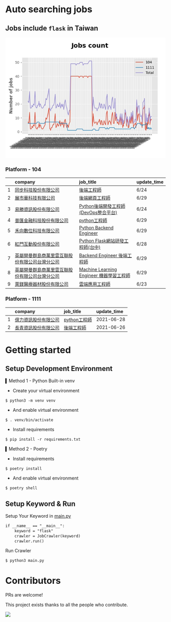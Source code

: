# Auto searching jobs

## Jobs include `flask` in Taiwan 

 ![image](./doc/plot_img.jpg)


### Platform - 104


|    | company                                                                                     | job_title                                                                                     | update_time   |
|---:|:--------------------------------------------------------------------------------------------|:----------------------------------------------------------------------------------------------|:--------------|
|  1 | [同步科技股份有限公司](https://www.104.com.tw/company/1a2x6ble88?jobsource=jolist_c_relevance)        | [後端工程師](https://www.104.com.tw/job/76q8x?jobsource=jolist_c_relevance)                        | 6/24          |
|  2 | [展市華科技有限公司](https://www.104.com.tw/company/1a2x6blbgu?jobsource=2018indexpoc)               | [後端網頁工程師](https://www.104.com.tw/job/71amu?jobsource=2018indexpoc)                            | 6/29          |
|  3 | [易勝資訊股份有限公司](https://www.104.com.tw/company/1a2x6bj8og?jobsource=jolist_c_relevance)        | [Python後端開發工程師(DevOps整合平台)](https://www.104.com.tw/job/7asvo?jobsource=jolist_c_relevance)    | 6/24          |
|  4 | [普匯金融科技股份有限公司](https://www.104.com.tw/company/1a2x6bkhzg?jobsource=2018indexpoc)            | [python工程師](https://www.104.com.tw/job/7ark5?jobsource=2018indexpoc)                          | 6/29          |
|  5 | [禾向數位科技有限公司](https://www.104.com.tw/company/1a2x6bl8h8?jobsource=2018indexpoc)              | [Python Backend Engineer](https://www.104.com.tw/job/71i7c?jobsource=2018indexpoc)            | 6/29          |
|  6 | [紅門互動股份有限公司](https://www.104.com.tw/company/oh4m67k?jobsource=jolist_c_relevance)           | [Python Flask網站研發工程師(台中)](https://www.104.com.tw/job/6kf9h?jobsource=jolist_c_relevance)      | 6/28          |
|  7 | [英屬開曼群島商萬里雲互聯股份有限公司台灣分公司](https://www.104.com.tw/company/1a2x6bk5cu?jobsource=2018indexpoc) | [Backend Engineer 後端工程師](https://www.104.com.tw/job/6xipk?jobsource=2018indexpoc)             | 6/29          |
|  8 | [英屬開曼群島商萬里雲互聯股份有限公司台灣分公司](https://www.104.com.tw/company/1a2x6bk5cu?jobsource=2018indexpoc) | [Machine Learning Engineer 機器學習工程師 ](https://www.104.com.tw/job/6c61u?jobsource=2018indexpoc) | 6/29          |
|  9 | [萊鎂醫療器材股份有限公司](https://www.104.com.tw/company/bkgh1dc?jobsource=jolist_c_relevance)         | [雲端應用工程師](https://www.104.com.tw/job/791cq?jobsource=jolist_c_relevance)                      | 6/23          |

### Platform - 1111


|    | company                                              | job_title                                          | update_time   |
|---:|:-----------------------------------------------------|:---------------------------------------------------|:--------------|
|  1 | [億力資訊股份有限公司](https://www.1111.com.tw/corp/54937860/) | [python工程師](https://www.1111.com.tw/job/97374762/) | 2021-06-28    |
|  2 | [長青資訊股份有限公司](https://www.1111.com.tw/corp/71694811/) | [後端工程師](https://www.1111.com.tw/job/85012186/)     | 2021-06-26    |



# Getting started
## Setup Development Environment
▍Method 1 - Python Built-in venv

- Create your virtual environment
```
$ python3 -m venv venv
```
- And enable virtual environment
```
$ . venv/bin/activate
```
- Install requirements
```
$ pip install -r requirements.txt 
```

▍Method 2 - Poetry
- Install requirements
```
$ poetry install
```
- And enable virtual environment
```
$ poetry shell
```

## Setup Keyword & Run

Setup Your Keyword in [main.py](./main.py#L88)
```
if __name__ == "__main__":
    keyword = "flask"
    crawler = JobCrawler(keyword)
    crawler.run()
```

Run Crawler
```
$ python3 main.py
```

# Contributors
PRs are welcome!

This project exists thanks to all the people who contribute.

<a href="https://github.com/hsuanchi/auto-search-flask-job/graphs/contributors">
  <img src="https://contrib.rocks/image?repo=hsuanchi/auto-search-flask-job"/>
</a>
